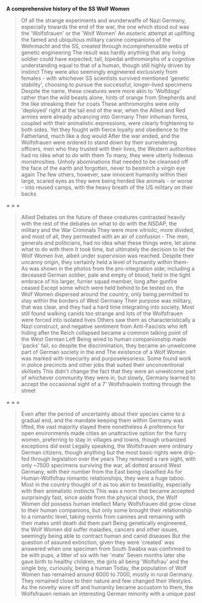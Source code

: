 **A comprehensive history of the SS Wolf Women**


>Of all the strange experiments and wunderwaffe of Nazi Germany, especially towards the end of the war, the one which stood out was the 'Wolfsfrauen' or the 'Wolf Women'
>An esoteric attempt at uplifting the famed and ubiquitous military canine companions of the Wehrmacht and the SS, created through incomprehensible webs of genetic engineering
>The result was hardly anything that any living soldier could have expected; tall, bipedal anthromorphs of a cognitive understanding equal to that of a human, though still highly driven by instinct
>They were also seemingly engineered exclusively from females - with whichever SS scientists survived mentioned 'genetic stability', choosing to pursue the successful, longer-lived specimens
>Despite the name, these creatures were more akin to 'Wolfdogs' rather than the wild beasts alone, hints of orange from Shepherds and the like streaking their fur coats
>These anthromorphs were only 'deployed' right at the tail end of the war, when the Allied and Red armies were already advancing into Germany
>Their inhuman forms, coupled with their animalistic expressions, were clearly frightening to both sides. Yet they fought with fierce loyalty and obedience to the Fatherland, much like a dog would
>After the war ended, and the Wolfsfrauen were ordered to stand down by their surrendering officers, men who they trusted with their lives, the Western authorities had no idea what to do with them
>To many, they were utterly hideous monstrosities. Unholy abominations that needed to be cleansed off the face of the earth and forgotten, never to besmirch a virgin eye again
>The few others, however, saw innocent humanity within their large, scared eyes as they were being herded like animals - or worse - into reused camps, with the heavy breath of the US military on their backs

= = =

>Allied Debates on the future of these creatures contrasted heavily with the rest of the debates on what to do with the NSDAP, the military and the War Criminals
>They were more vitriolic, more divided, and most of all, they permeated with an air of confusion - The men, generals and politicians, had no idea what these things were, let alone what to do with them
>It took time, but ultimately the decision to let the Wolf Women live, albeit under supervision was reached. Despite their uncanny origin, they certainly held a level of humanity within them-
>As was shown in the photos from the pro-integration side; including a deceased German soldier, pale and empty of blood, held in the tight embrace of his larger, furrier squad member, long after gunfire ceased
>Except some which were held behind to be tested on, the Wolf Women dispersed around the country, only being permitted to stay within the borders of West Germany
>Their purpose was military, that was clear, and they had a hard time integrating into society. Most still found walking canids too strange and lots of the Wolfsfrauen were forced into isolated lives
>Others saw them as characteristically a Nazi construct, and negative sentiment from Anti-Fascists who left hiding after the Reich collapsed became a common talking point of the West German Left
>Being wired to human companionship made 'packs' fail, so despite the discrimination, they became an unwelcome part of German society in the end
>The existence of a Wolf Woman was marked with insecurity and purposelessness. Some found work in police precincts and other jobs that suited their unconventional skillsets
>This didn't change the fact that they were an unwelcome part of whichever community they were in, but slowly, Germany learned to accept the occasional sight of a 7' Wolfsfraulein trotting through the street

= = =

>Even after the period of uncertainty about their species came to a gradual end, and the mandate keeping them within Germany was lifted, the vast majority stayed there nonetheless
>A preference for open environments made cities an unattractive option for the furry women, preferring to stay in villages and towns, though urbanized exceptions did exist
>Legally speaking, the Wolfsfrauen were ordinary German citizens, though anything but the most basic rights were drip-fed through legislation over the years
>They remained a rare sight, with only ~7500 specimens surviving the war, all dotted around West Germany, with their number from the East being classified
>As for Human-Wolfsfrau romantic relationships, they were a huge taboo. Most in the country thought of it as too akin to beastiality, especially with their animalistic instincts
>This was a norm that became accepted surprisingly fast, since aside from the physical shock, the Wolf Women did possess human intellect
>Many Wolfsfrauen did grow close to their human companions, but only some brought their relationship to a romantic level, taking norms from canines and remaining with their mates until death did them part
>Being genetically engineered, the Wolf Women did suffer maladies, cancers and other issues, seemingly being able to contract human and canid diseases
>But the question of assured extinction, given they were 'created' was answered when one specimen from South Swabia was confirmed to be with pups, a litter of six with her 'mate'
>Seven months later she gave birth to healthy children, the girls all being 'Wolfsfrau' and the single boy, curiously, being a human
>Today, the population of Wolf Women has remained around 6000 to 7000, mostly in rural Germany. They remained close to their nature and few changed their lifestyles. 
>As the novelty wore off and humanity became accustom to them, the Wolfsfrauen remain an interesting German minority with a unique past
